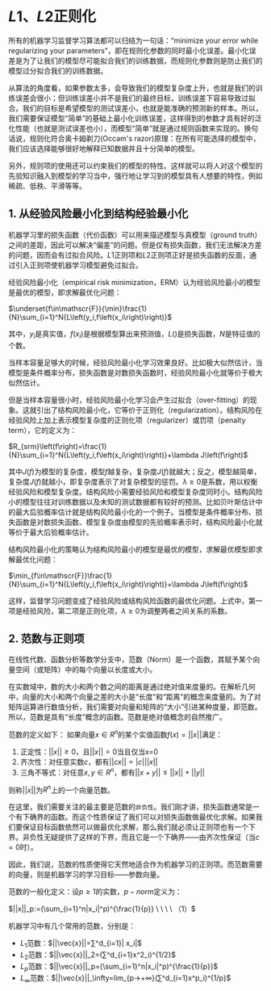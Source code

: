 # $L1、L2$正则化
所有的机器学习监督学习算法都可以归结为一句话：“minimize your error while regularizing your parameters”，即在规则化参数的同时最小化误差。最小化误差是为了让我们的模型尽可能拟合我们的训练数据，而规则化参数则是防止我们的模型过分拟合我们的训练数据。

从算法的角度看，如果参数太多，会导致我们的模型复杂度上升，也就是我们的训练误差会很小；但训练误差小并不是我们的最终目标，训练误差下容易导致过拟合。我们的目标是希望模型的测试误差小，也就是能准确的预测新的样本。所以，我们需要保证模型“简单”的基础上最小化训练误差，这样得到的参数才具有好的泛化性能（也就是测试误差也小），而模型“简单”就是通过规则函数来实现的。换句话说，规则化符合奥卡姆剃刀(Occam's razor)原理：在所有可能选择的模型中，我们应该选择能够很好地解释已知数据并且十分简单的模型。

另外，规则项的使用还可以约束我们的模型的特性。这样就可以将人对这个模型的先验知识融入到模型的学习当中，强行地让学习到的模型具有人想要的特性，例如稀疏、低秩、平滑等等。

## 1. 从经验风险最小化到结构经验最小化
机器学习里的损失函数（代价函数）可以用来描述模型与真模型（ground truth）之间的差距，因此可以解决“偏差”的问题。但是仅有损失函数，我们无法解决方差的问题，因而会有过拟合风险。$L1$正则项和$L2$正则项正好是损失函数的反面，通过引入正则项使机器学习模型避免过拟合。

经验风险最小化（empirical risk minimization，ERM）认为经验风险最小的模型是最优的模型，即求解最优化问题：

$\underset{f\in\mathscr{F}}{\min}\frac{1}{N}\sum_{i=1}^N{L\left(y_i,f\left(x_i\right)\right)}$

其中，$y_i$是真实值，$f(x_i)$是根据模型算出来预测值，$L()$是损失函数，$N$是特征值的个数。

当样本容量足够大的时候，经验风险最小化学习效果良好。比如极大似然估计，当模型是条件概率分布，损失函数是对数损失函数时，经验风险最小化就等价于极大似然估计。

但是当样本容量很小时，经验风险最小化学习会产生过拟合（over-fitting）的现象。这就引出了结构风险最小化，它等价于正则化（regularization）。结构风险在经验风险上加上表示模型复杂度的正则化项（regularizer）或罚项（penalty term），它的定义为：

$R_{srm}\left(f\right)=\frac{1}{N}\sum_{i=1}^N{L\left(y_i,f\left(x_i\right)\right)}+\lambda J\left(f\right)$

其中$J(f)$为模型的复杂度，模型$f$越复杂，复杂度$J(f)$就越大；反之，模型越简单，复杂度$J(f)$就越小，即复杂度表示了对复杂模型的惩罚。$λ≥0$是系数，用以权衡经验风险和模型复杂度。结构风险小需要经验风险和模型复杂度同时小。结构风险小的模型往往对训练数据以及未知的测试数据都有较好的预测。比如贝叶斯估计中的最大后验概率估计就是结构风险最小化的一个例子。当模型是条件概率分布、损失函数是对数损失函数、模型复杂度由模型的先验概率表示时，结构风险最小化就等价于最大后验概率估计。

结构风险最小化的策略认为结构风险最小的模型是最优的模型，求解最优模型即求解最优化问题：

$\min_{f\in\mathscr{F}}\frac{1}{N}\sum_{i=1}^N{L\left(y_i,f\left(x_i\right)\right)}+\lambda J\left(f\right)$

这样，监督学习问题变成了经验风险或结构风险函数的最优化问题。上式中，第一项是经验风险，第二项是正则化项，$λ≥0$为调整两者之间关系的系数。

## 2. 范数与正则项
在线性代数、函数分析等数学分支中，范数（Norm）是一个函数，其赋予某个向量空间（或矩阵）中的每个向量以长度或大小。

在实数域中，数的大小和两个数之间的距离是通过绝对值来度量的。在解析几何中，向量的大小和两个向量之差的大小是“长度”和“距离”的概念来度量的。为了对矩阵运算进行数值分析，我们需要对向量和矩阵的“大小”引进某种度量，即范数。所以，范数是具有“长度”概念的函数。范数是绝对值概念的自然推广。

范数的定义如下：
如果向量$x \in R^n$的某个实值函数$f(x) = ||x||$满足：
1. 正定性：$||x||\ge 0$，且$||x||=0$当且仅当x=0
2. 齐次性：对任意实数$c$，都有$||c x||=|c| ||x||$
3. 三角不等式：对任意$x,y \in R^n$，都有$||x+y||\le||x||+||y||$

则称$||x||$为$R^n$上的一个向量范数。

在这里，我们需要关注的最主要是范数的`非负性`。我们刚才讲，损失函数通常是一个有下确界的函数。而这个性质保证了我们可以对损失函数做最优化求解。如果我们要保证目标函数依然可以做最优化求解，那么我们就必须让正则项也有一个下界。非负性无疑提供了这样的下界，而且它是一个下确界——由齐次性保证（当$c=0$时）。

因此，我们说，范数的性质使得它天然地适合作为机器学习的正则项。而范数需要的向量，则是机器学习的学习目标——参数向量。

范数的一般化定义：设$p \ge 1$的实数，$p−norm$定义为：

$||x||_p:=(\sum_{i=1}^n|x_i|^p)^{\frac{1}{p}}  \ \ \  \ （1）$

机器学习中有几个常用的范数，分别是：
+ $L_1$范数：$||\vec{x}||=∑^d_{i=1}| x_i|$
+ $L_2$范数：$||\vec{x}||_2=(∑^d_{i=1}x^2_i)^{1/2}$
+ $L_p$范数：$||\vec{x}||_p=(\sum_{i=1}^n|x_i|^p)^{\frac{1}{p}}$
+ $L_\infty$范数：$||\vec{x}||_\infty=lim_{p→+∞}(∑^d_{i=1}x^p_i)^{1/p}$












